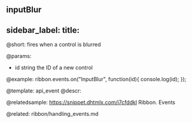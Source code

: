 inputBlur
---
sidebar_label: 
title: 
---          

@short:
fires when a control is blurred

@params:
- id 		string		the ID of a new control


@example:
ribbon.events.on("InputBlur", function(id){
    console.log(id);
});


@template: api_event
@descr:

@relatedsample: https://snippet.dhtmlx.com/i7cfddkl	Ribbon. Events

@related: ribbon/handling_events.md